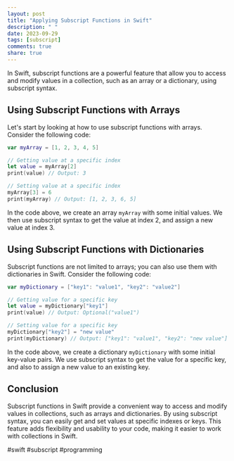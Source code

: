 ```yaml
---
layout: post
title: "Applying Subscript Functions in Swift"
description: " "
date: 2023-09-29
tags: [subscript]
comments: true
share: true
---
```


In Swift, subscript functions are a powerful feature that allow you to access and modify values in a collection, such as an array or a dictionary, using subscript syntax. 

## Using Subscript Functions with Arrays

Let's start by looking at how to use subscript functions with arrays. Consider the following code:

```swift
var myArray = [1, 2, 3, 4, 5]

// Getting value at a specific index
let value = myArray[2]
print(value) // Output: 3

// Setting value at a specific index
myArray[3] = 6
print(myArray) // Output: [1, 2, 3, 6, 5]
```

In the code above, we create an array `myArray` with some initial values. We then use subscript syntax to get the value at index 2, and assign a new value at index 3.

## Using Subscript Functions with Dictionaries

Subscript functions are not limited to arrays; you can also use them with dictionaries in Swift. Consider the following code:

```swift
var myDictionary = ["key1": "value1", "key2": "value2"]

// Getting value for a specific key
let value = myDictionary["key1"]
print(value) // Output: Optional("value1")

// Setting value for a specific key
myDictionary["key2"] = "new value"
print(myDictionary) // Output: ["key1": "value1", "key2": "new value"]
```

In the code above, we create a dictionary `myDictionary` with some initial key-value pairs. We use subscript syntax to get the value for a specific key, and also to assign a new value to an existing key.

## Conclusion

Subscript functions in Swift provide a convenient way to access and modify values in collections, such as arrays and dictionaries. By using subscript syntax, you can easily get and set values at specific indexes or keys. This feature adds flexibility and usability to your code, making it easier to work with collections in Swift.

#swift #subscript #programming